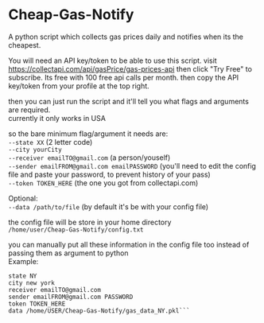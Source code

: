 # Cheap-Gas-Notify
A python script which collects gas prices daily and notifies when its the cheapest.

You will need an API key/token to be able to use this script.
visit https://collectapi.com/api/gasPrice/gas-prices-api then click "Try Free" to subscribe. Its free with 100 free api calls per month.
then copy the API key/token from your profile at the top right.

then you can just run the script and it'll tell you what flags and arguments are required.<br>
currently it only works in USA

so the bare minimum flag/argument it needs are:<br>
`--state XX` (2 letter code)<br>
`--city yourCity`<br>
`--receiver emailTO@gmail.com` (a person/youself)<br>
`--sender emailFROM@gmail.com emailPASSWORD` (you'll need to edit the config file and paste your password, to prevent history of your pass)<br>
`--token TOKEN_HERE` (the one you got from collectapi.com)<br>

Optional:<br>
`--data /path/to/file` (by default it's be with your config file)

the config file will be store in your home directory<br>
`/home/user/Cheap-Gas-Notify/config.txt`

you can manually put all these information in the config file too instead of passing them as argument to python<br>
Example:<br>
```
state NY
city new york
receiver emailTO@gmail.com
sender emailFROM@gmail.com PASSWORD
token TOKEN_HERE
data /home/USER/Cheap-Gas-Notify/gas_data_NY.pkl```
